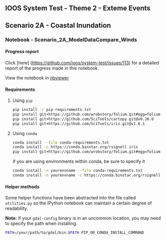 ## IOOS System Test - Theme 2 - Exteme Events

## Scenario 2A - Coastal Inundation

### Notebook - Scenario_2A_ModelDataCompare_Winds

#### Progress report
Click [here] (https://github.com/ioos/system-test/issues/113) for a detailed report of the progress made in this notebook.

View the notebook in [nbviewer](http://nbviewer.ipython.org/github/ioos/system-test/blob/master/Theme_2_Extreme_Events/Scenario_2A_Coastal_Inundation/Scenario_2A_ModelDataCompare_Winds/Scenario_2A_Model_Obs_Compare_Winds.ipynb)

#### Requirements

1. Using `pip`
    ```bash
    pip install -r pip-requirements.txt
    pip install git+https://github.com/wrobstory/folium.git#egg=folium
    pip install git+https://github.com/SciTools/cartopy.git@v0.10.0
    pip install git+https://github.com/SciTools/iris.git@v1.6.1
    ```

2. Using `conda`
    ```bash
    conda install --file conda-requirements.txt
    conda install -c https://conda.binstar.org/rsignell iris
    pip install git+https://github.com/wrobstory/folium.git#egg=folium
    ```
    If you are using environments within conda, be sure to specify it
    ```bash
    conda install -n yourenvname --file conda-requirements.txt
    conda install -n yourenvname -c https://conda.binstar.org/rsignell iris
    ```

#### Helper methods

Some helper functions have been abstracted into the file called `utilities.py`
so the IPython notebook can maintain a certain degree of readability.

**Note:** If your `gdal-config` binary is in an uncommon location, you may need
to specify the path when installing.
```bash
PATH=/your/path/to/gdal/bin:$PATH PIP_OR_CONDA_INSTALL_COMMAND
```

